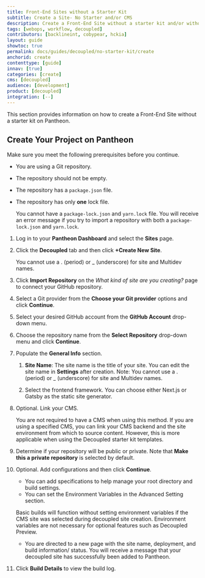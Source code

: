 ```yaml
---
title: Front-End Sites without a Starter Kit
subtitle: Create a Site- No Starter and/or CMS
description: Create a Front-End Site without a starter kit and/or without a CMS.
tags: [webops, workflow, decoupled]
contributors: [backlineint, cobypear, hckia]
layout: guide
showtoc: true
permalink: docs/guides/decoupled/no-starter-kit/create
anchorid: create
contenttype: [guide]
innav: [true]
categories: [create]
cms: [decoupled]
audience: [development]
product: [decoupled]
integration: [--]
---
```


This section provides information on how to create a Front-End Site without a starter kit on Pantheon.

## Create Your Project on Pantheon

Make sure you meet the following prerequisites before you continue.

* You are using a Git repository.

* The repository should not be empty.

* The repository has a `package.json` file.

* The repository has only **one** lock file.

    <Alert title="Note"  type="info" >

    You cannot have a `package-lock.json` and `yarn.lock` file. You will receive an error message if you try to import a repository with both a `package-lock.json` and `yarn.lock`.

    </Alert>


1. Log in to your **Pantheon Dashboard** and select the **Sites** page.

1. Click the **Decoupled** tab and then click **+Create New Site**.

    <Alert title="Note"  type="info" >

    You cannot use a . (period) or _ (underscore) for site and Multidev names.

    </Alert>

1. Click **Import Repository** on the _What kind of site are you creating?_ page to connect your GitHub repository.

1. Select a Git provider from the **Choose your Git provider** options and click **Continue**.

1. Select your desired GitHub account from the **GitHub Account** drop-down menu.

1. Choose the repository name from the **Select Repository** drop-down menu and click **Continue**.

1. Populate the **General Info** section.

    1. **Site Name**: The site name is the title of your site. You can edit the site name in **Settings** after creation. Note: You cannot use a . (period) or _ (underscore) for site and Multidev names.

    1. Select the frontend framework. You can choose either Next.js or Gatsby as the static site generator.

1. Optional. Link your CMS.

    <Alert title="Note"  type="info" >

    You are not required to have a CMS when using this method. If you are using a specified CMS, you can link your CMS backend and the site environment from which to source content. However, this is more applicable when using the Decoupled starter kit templates.

    </Alert>

1. Determine if your repository will be public or private. Note that **Make this a private repository** is selected by default.

1. Optional. Add configurations and then click **Continue**.

    * You can add specifications to help manage your root directory and build settings.
    * You can set the Environment Variables in the Advanced Setting section.

    <Alert title="Note"  type="info" >

     Basic builds will function without setting environment variables if the CMS site was selected during decoupled site creation. Environment variables are not necessary for optional features such as Decoupled Preview.

     </Alert>

    - You are directed to a new page with the site name, deployment, and build information/ status. You will receive a message that your decoupled site has successfully been added to Pantheon.

1. Click **Build Details** to view the build log.